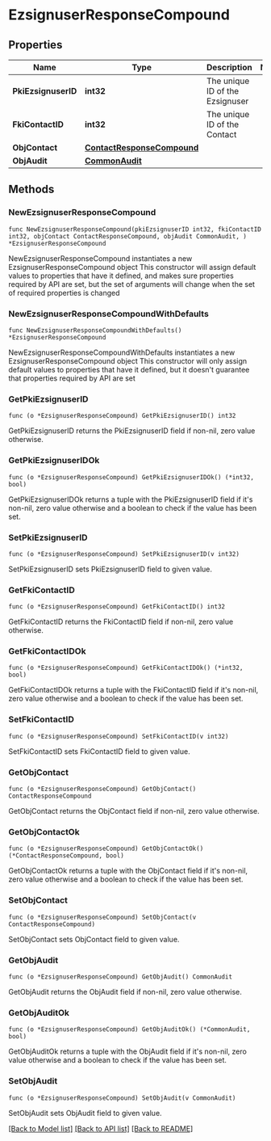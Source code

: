 # EzsignuserResponseCompound

## Properties

Name | Type | Description | Notes
------------ | ------------- | ------------- | -------------
**PkiEzsignuserID** | **int32** | The unique ID of the Ezsignuser | 
**FkiContactID** | **int32** | The unique ID of the Contact | 
**ObjContact** | [**ContactResponseCompound**](ContactResponseCompound.md) |  | 
**ObjAudit** | [**CommonAudit**](CommonAudit.md) |  | 

## Methods

### NewEzsignuserResponseCompound

`func NewEzsignuserResponseCompound(pkiEzsignuserID int32, fkiContactID int32, objContact ContactResponseCompound, objAudit CommonAudit, ) *EzsignuserResponseCompound`

NewEzsignuserResponseCompound instantiates a new EzsignuserResponseCompound object
This constructor will assign default values to properties that have it defined,
and makes sure properties required by API are set, but the set of arguments
will change when the set of required properties is changed

### NewEzsignuserResponseCompoundWithDefaults

`func NewEzsignuserResponseCompoundWithDefaults() *EzsignuserResponseCompound`

NewEzsignuserResponseCompoundWithDefaults instantiates a new EzsignuserResponseCompound object
This constructor will only assign default values to properties that have it defined,
but it doesn't guarantee that properties required by API are set

### GetPkiEzsignuserID

`func (o *EzsignuserResponseCompound) GetPkiEzsignuserID() int32`

GetPkiEzsignuserID returns the PkiEzsignuserID field if non-nil, zero value otherwise.

### GetPkiEzsignuserIDOk

`func (o *EzsignuserResponseCompound) GetPkiEzsignuserIDOk() (*int32, bool)`

GetPkiEzsignuserIDOk returns a tuple with the PkiEzsignuserID field if it's non-nil, zero value otherwise
and a boolean to check if the value has been set.

### SetPkiEzsignuserID

`func (o *EzsignuserResponseCompound) SetPkiEzsignuserID(v int32)`

SetPkiEzsignuserID sets PkiEzsignuserID field to given value.


### GetFkiContactID

`func (o *EzsignuserResponseCompound) GetFkiContactID() int32`

GetFkiContactID returns the FkiContactID field if non-nil, zero value otherwise.

### GetFkiContactIDOk

`func (o *EzsignuserResponseCompound) GetFkiContactIDOk() (*int32, bool)`

GetFkiContactIDOk returns a tuple with the FkiContactID field if it's non-nil, zero value otherwise
and a boolean to check if the value has been set.

### SetFkiContactID

`func (o *EzsignuserResponseCompound) SetFkiContactID(v int32)`

SetFkiContactID sets FkiContactID field to given value.


### GetObjContact

`func (o *EzsignuserResponseCompound) GetObjContact() ContactResponseCompound`

GetObjContact returns the ObjContact field if non-nil, zero value otherwise.

### GetObjContactOk

`func (o *EzsignuserResponseCompound) GetObjContactOk() (*ContactResponseCompound, bool)`

GetObjContactOk returns a tuple with the ObjContact field if it's non-nil, zero value otherwise
and a boolean to check if the value has been set.

### SetObjContact

`func (o *EzsignuserResponseCompound) SetObjContact(v ContactResponseCompound)`

SetObjContact sets ObjContact field to given value.


### GetObjAudit

`func (o *EzsignuserResponseCompound) GetObjAudit() CommonAudit`

GetObjAudit returns the ObjAudit field if non-nil, zero value otherwise.

### GetObjAuditOk

`func (o *EzsignuserResponseCompound) GetObjAuditOk() (*CommonAudit, bool)`

GetObjAuditOk returns a tuple with the ObjAudit field if it's non-nil, zero value otherwise
and a boolean to check if the value has been set.

### SetObjAudit

`func (o *EzsignuserResponseCompound) SetObjAudit(v CommonAudit)`

SetObjAudit sets ObjAudit field to given value.



[[Back to Model list]](../README.md#documentation-for-models) [[Back to API list]](../README.md#documentation-for-api-endpoints) [[Back to README]](../README.md)


